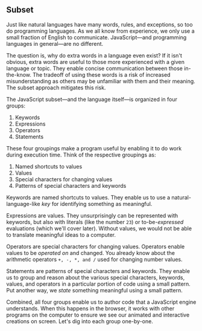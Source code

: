 ## Subset

Just like natural languages have many words, rules, and exceptions, so too do programming languages. As we all know from experience, we only use a small fraction of English to communicate. JavaScript—and programming languages in general—are no different. 

The question is, why do extra words in a language even exist? If it isn't obvious, extra words are useful to those more experienced with a given language or topic. They enable concise communication between those in-the-know. The tradeoff of using these words is a risk of increased misunderstanding as others may be unfamiliar with them and their meaning. The subset approach mitigates this risk.

The JavaScript subset—and the language itself—is organized in four groups:
1. Keywords
2. Expressions
3. Operators
4. Statements

These four groupings make a program useful by enabling it to do work during execution time. Think of the respective groupings as:
1. Named shortcuts to values
2. Values
3. Special characters for changing values
4. Patterns of special characters and keywords

Keywords are named shortcuts to values. They enable us to use a natural-language-like *key* for identifying something as meaningful.

Expressions are values. They unsurprisingly can be represented with keywords, but also with literals (like the number `23`) or to-be-*expressed* evaluations (which we'll cover later). Without values, we would not be able to translate meaningful ideas to a computer.

Operators are special characters for changing values. Operators enable values to be *operated on* and changed. You already know about the arithmetic operators `+, -, *, and /` used for changing number values.

Statements are patterns of special characters and keywords. They enable us to group and reason about the various special characters, keywords, values, and operators in a particular portion of code using a small pattern. Put another way, we *state* something meaningful using a small pattern.

Combined, all four groups enable us to author code that a JavaScript engine understands. When this happens in the browser, it works with other programs on the computer to ensure we see our animated and interactive creations on screen. Let's dig into each group one-by-one.
